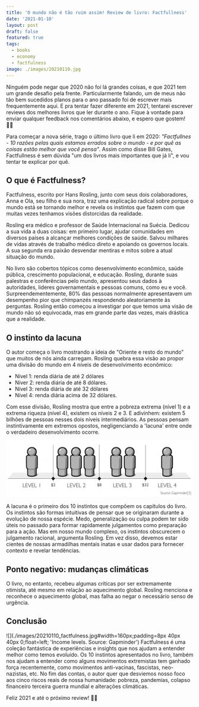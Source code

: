 ```yaml
---
title: 'O mundo não é tão ruim assim! Review de livro: Factfullness'
date: '2021-01-10'
layout: post
draft: false
featured: true
tags:
  - books
  - economy
  - factfulness
image: ./images/20210110.jpg
---
```


Ninguém pode negar que 2020 não foi lá grandes coisas, e que 2021 tem um grande desafio pela frente. Particularmente falando, um de meus não tão bem sucedidos planos para o ano passado foi de escrever mais frequentemente aqui. E pra tentar fazer diferente em 2021, tentarei escrever reviews dos melhores livros que ler durante o ano. Fique à vontade para enviar qualquer feedback nos comentários abaixo, e espero que gostem! 🙌🏽

Para começar a nova série, trago o último livro que li em 2020: _"Factfullnes - 10 razões pelas quais estamos errados sobre o mundo - e por quê as coisas estão melhor que você pensa"_. Assim como disse Bill Gates, Factfullness é sem dúvida "um dos livros mais importantes que já li", e vou tentar te explicar por quê.

## O que é Factfulness?

Factfulness, escrito por Hans Rosling, junto com seus dois colaboradores, Anna e Ola, seu filho e sua nora, traz uma explicação radical sobre porque o mundo está se tornando melhor e revela os instintos que fazem com que muitas vezes tenhamos visões distorcidas da realidade.

Rosling era médico e professor de Saúde Internacional na Suécia. Dedicou a sua vida a duas coisas: em primeiro lugar, ajudar comunidades em diversos países a alcançar melhores condições de saúde. Salvou milhares de vidas através de trabalho médico direto e apoiando os governos locais. A sua segunda era paixão desvendar mentiras e mitos sobre a atual situação do mundo.

No livro são cobertos tópicos como desenvolvimento econômico, saúde pública, crescimento populacional, e educação. Rosling, durante suas palestras e conferências pelo mundo, apresentou seus dados à autoridades, lideres governamentais e pessoas comuns, como eu e você. Surpreendementemente, 80% das pessoas normalmente apresentavem um desempenho pior que chimpanzés respondendo aleatoriamente às perguntas. Rosling então começou a investigar por que temos uma visão de mundo não só equivocada, mas em grande parte das vezes, mais drástica que a realidade.

## O instinto da lacuna

O autor começa o livro mostrando a ideia de "Oriente e resto do mundo" que muitos de nós ainda carregam. Rosling quebra essa visão ao propor uma divisão do mundo em 4 níveis de desenvolvimento econômico:

- Nível 1: renda diária de até 2 dólares
- Níver 2: renda diária de até 8 dólares.
- Nível 3: renda diária de até 32 dólares
- Nível 4: renda diária acima de 32 dólares.

Com esse divisão, Rosling mostra que entre a pobreza extrema (nível 1) e a extrema riqueza (nível 4), existem os níveis 2 e 3. E adivinhem: existem 5 bilhões de pessoas nesses dois níveis intermediários. As pessoas pensam instintivamente em extremos opostos, negligenciando a 'lacuna' entre onde o verdadeiro desenvolvimento ocorre.

![Income per person in dollars per day adjusted for price differences](./images/20210110_income_levels.png 'Income levels. Source: Gapminder')

A lacuna é o primeiro dos 10 instintos que compõem os capítulos do livro. Os instintos são formas intuitivas de pensar que se originaram durante a evolução de nossa espécie. Medo, generalização ou culpa podem ter sido úteis no passado para formar rapidamente julgamentos como preparação para a ação. Mas em nosso mundo complexo, os instintos obscurecem o julgamento racional, argumenta Rosling. Em vez disso, devemos estar cientes de nossas armadilhas mentais inatas e usar dados para fornecer contexto e revelar tendências.

## Ponto negativo: mudanças climáticas

O livro, no entanto, recebeu algumas críticas por ser extremamente otimista, até mesmo em relação ao aquecimento global. Rosling menciona e reconhece o aquecimento global, mas falha ao negar o necessário senso de urgência.

## Conclusão

![](./images/20210110_factfulness.jpg#width=160px;padding=8px 40px 40px 0;float=left; 'Income levels. Source: Gapminder')
Factfulness é uma coleção fantástica de experiências e insights que nos ajudam a entender melhor como temos evoluído. Os 10 instintos apresentados no livro, também nos ajudam a entender como alguns movimentos extremistas tem ganhado força recentemente, como movimentos anti-vacinas, fascistas, neo-nazistas, etc. No fim das contas, o autor quer que desviemos nosso foco aos cinco riscos reais de nossa humanidade: pobreza, pandemias, colapso financeiro terceira guerra mundial e alterações climáticas.

Feliz 2021 e até o próximo review! 👋🏽
